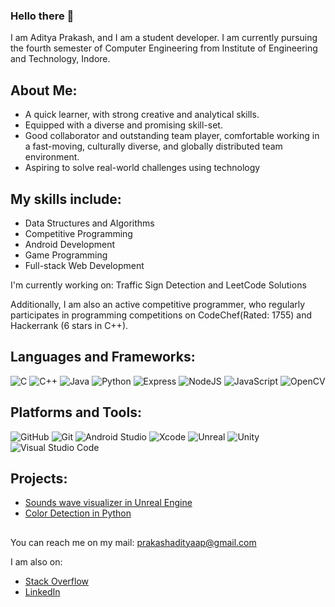 ### Hello there 👋

I am Aditya Prakash, and I am a student developer. I am currently pursuing the fourth semester of Computer Engineering from Institute of Engineering and Technology, Indore.

## About Me:
- A quick learner, with strong creative and analytical skills.
- Equipped with a diverse and promising skill-set.
- Good collaborator and outstanding team player, comfortable working in a fast-moving, culturally diverse, and globally distributed team environment.
- Aspiring to solve real-world challenges using technology 

## My skills include:
- Data Structures and Algorithms
- Competitive Programming
- Android Development
- Game Programming
- Full-stack Web Development

I'm currently working on: Traffic Sign Detection and LeetCode Solutions

Additionally, I am also an active competitive programmer, who regularly participates in programming competitions on CodeChef(Rated: 1755) and Hackerrank (6 stars in C++). 

## Languages and Frameworks:
![C](https://img.shields.io/badge/C-27338e?style=flat-square&logo=c&logoColor=white)
![C++](https://img.shields.io/badge/C++-649ad2?style=flat-square&logo=c%2B%2B&logoColor=white)
![Java](https://img.shields.io/badge/-Java-important?style=flat-square&logo=Java&logoColor=white)
![Python](https://img.shields.io/badge/Python-3776AB?style=flat-square&logo=Python&logoColor=white)
![Express](https://img.shields.io/badge/-Express-success?style=flat-square&logo=Express&logoColor=white)
![NodeJS](https://img.shields.io/badge/Node.js-ffffff?style=flat-square&logo=Node.js&logoColor=fffff)
![JavaScript](https://img.shields.io/badge/Javascript-ffd700?style=flat-square&logo=Javascript&logoColor=white)
![OpenCV](https://img.shields.io/badge/OpenCV-27338e?style=flat-square&logo=OpenCV&logoColor=white)

## Platforms and Tools:

![GitHub](https://img.shields.io/badge/GitHub-181717?style=flat-square&logo=github)
![Git](https://img.shields.io/badge/Git-F05032?style=flat-square&logo=Git&logoColor=white)
![Android Studio](https://img.shields.io/badge/Android_Studio-3DDC84?style=flat-square&logo=Android-Studio&logoColor=ffffff)
![Xcode](https://img.shields.io/badge/Xcode-007ACC?style=flat-square&logo=Xcode&logoColor=white)
![Unreal](https://img.shields.io/badge/Unreal-181717?style=flat-square&logo=Unreal-Engine&logoColor=white)
![Unity](https://img.shields.io/badge/Unity-202020?style=flat-square&logo=Unity&logoColor=white)
![Visual Studio Code](https://img.shields.io/badge/Visual_Studio_Code-007ACC?style=flat-square&logo=Visual-Studio-Code&logoColor=white)

## Projects:
- [Sounds wave visualizer in Unreal Engine](https://github.com/AdityaPrakash-26/SoundWaveVisualizer)
- [Color Detection in Python](https://github.com/AdityaPrakash-26/ColorDetectionProject)
##

You can reach me on my mail: prakashadityaap@gmail.com

I am also on: 
- [Stack Overflow](https://stackoverflow.com/users/12034477/aditya-prakash)
- [LinkedIn](https://www.linkedin.com/in/aditya-prakash-83835a188/)
